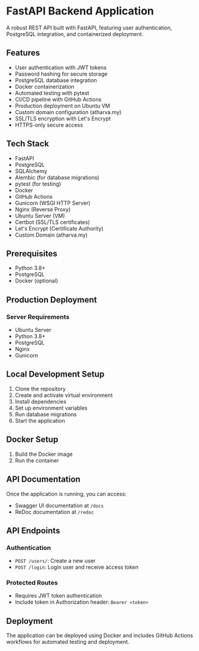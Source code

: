 # FastAPI Backend Application

A robust REST API built with FastAPI, featuring user authentication, PostgreSQL integration, and containerized deployment.

## Features

- User authentication with JWT tokens
- Password hashing for secure storage
- PostgreSQL database integration
- Docker containerization
- Automated testing with pytest
- CI/CD pipeline with GitHub Actions
- Production deployment on Ubuntu VM
- Custom domain configuration (atharva.my)
- SSL/TLS encryption with Let's Encrypt
- HTTPS-only secure access

## Tech Stack

- FastAPI
- PostgreSQL
- SQLAlchemy
- Alembic (for database migrations)
- pytest (for testing)
- Docker
- GitHub Actions
- Gunicorn (WSGI HTTP Server)
- Nginx (Reverse Proxy)
- Ubuntu Server (VM)
- Certbot (SSL/TLS certificates)
- Let's Encrypt (Certificate Authority)
- Custom Domain (atharva.my)

## Prerequisites

- Python 3.8+
- PostgreSQL
- Docker (optional)

## Production Deployment

### Server Requirements
- Ubuntu Server
- Python 3.8+
- PostgreSQL
- Nginx
- Gunicorn

## Local Development Setup

1. Clone the repository
2. Create and activate virtual environment
3. Install dependencies
4. Set up environment variables
5. Run database migrations
6. Start the application
   
## Docker Setup

1. Build the Docker image
2. Run the container


## API Documentation

Once the application is running, you can access:
- Swagger UI documentation at `/docs`
- ReDoc documentation at `/redoc`

## API Endpoints

### Authentication
- `POST /users/`: Create a new user
- `POST /login`: Login user and receive access token

### Protected Routes
- Requires JWT token authentication
- Include token in Authorization header: `Bearer <token>`

## Deployment

The application can be deployed using Docker and includes GitHub Actions workflows for automated testing and deployment.



   
